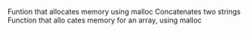 Funtion that allocates memory using malloc
Concatenates two strings
Function that allo cates memory for an array, using malloc
